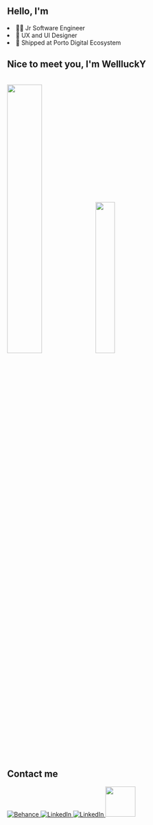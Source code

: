 <h2>Hello, I'm</h2>
          <li>👩‍💻 Jr Software Engineer</li>
          <li>🔎 UX and UI Designer</li>
          <li>💎 Shipped at Porto Digital Ecosystem</li>
          <li style="display: none">✅ Creator of Faça a Lista Project</li>
      <section
      >
        <h2>Nice to meet you, I'm WellluckY</h2>
        <div>
          <img src="https://img.shields.io/badge/next.js-%23000000.svg?style=flat&logo=next.js&logoColor=white" alt="">
          <img src="https://img.shields.io/badge/react-%2320232a.svg?style=flat&logo=react&logoColor=%2361DAFB" alt=""> 
          <img src="https://img.shields.io/badge/javascript-%23323330.svg?style=flat&logo=javascript&logoColor=%23F7DF1E" alt="">
          <img src="https://img.shields.io/badge/css3-%231572B6.svg?style=flat&logo=css3&logoColor=white" alt="">
          <img src="https://img.shields.io/badge/typescript-%23007ACC.svg?style=flat&logo=typescript&logoColor=white" alt="">
          <img src="https://img.shields.io/badge/mysql-%2300f.svg?style=flat&logo=mysql&logoColor=white" alt="">
          <img src="https://img.shields.io/badge/node.js-6DA55F?style=flat&logo=node.js&logoColor=white" alt="">
          <img src="https://img.shields.io/badge/figma-%23F24E1E.svg?style=flat&logo=figma&logoColor=white" alt="">
          <img src="https://img.shields.io/badge/html5-%23E34F26.svg?style=flat&logo=html5&logoColor=white" alt="">
          <img src="https://img.shields.io/badge/styled--components-DB7093?style=flat&logo=styled-components&logoColor=white" alt="">
        </div>
        <div style="displau:inline">
           <img
          style="width: 40%"
          src="https://github-readme-streak-stats.herokuapp.com/?user=Welllucky&theme=great-gatsby&hide_border=true"
        />
        <img
          style="width: 30%"
          src="https://github-readme-stats.vercel.app/api/top-langs/?username=Welllucky&theme=great-gatsby&hide_border=true&include_all_commits=true&count_private=true&layout=compact"
        />
        </div>
      </section>
      <section
      >
        <h2>Contact me</h2>
        <div>
          <a href="https://behance.net/battdsg">
            <img
              src="https://img.shields.io/badge/Behance-1769ff?logo=behance&logoColor=white"
              alt="Behance"
            />
          </a>
          <a href="https://linkedin.com/in/wellingtonlucas">
            <img
              src="https://img.shields.io/badge/LinkedIn-%230077B5.svg?logo=linkedin&logoColor=white"
              alt="LinkedIn"
            />
          </a>
          <a href="https://medium.com/@battdsg">
            <img
              src="https://img.shields.io/badge/Medium-12100E?logo=medium&logoColor=white"
              alt="LinkedIn"
            />
          </a>
           <a href = "mailto:wellingtonbat.wl@gmail.com"><img style="width:70px" src="https://img.shields.io/badge/-Gmail-%23333?style=for-the-badge&logo=gmail&logoColor=white" target="_blank"></a>
        </div>
      </section>
      <br/>
      <section
      >
        <img
          src="https://quotes-github-readme.vercel.app/api?type=horizontal&theme=radical"
          alt=""
        />
      </section>
    
